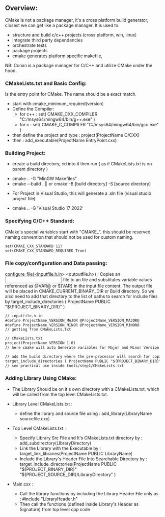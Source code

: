 ## Overview:
CMake is not a package manager, it's a cross platform build generator, closest we can get like a package manager. It is used to 
 - structure and build c/c++ projects (cross platform, win, linux)
 - integrate third party dependencies
 - orchestrate tests
 - package projects
 - cmake generates platform specific makefile, 


NB: Conan is a package manager for C/C++ and utilize CMake under the hood.

### CMakeLists.txt and Basic Config:
Is the entry point for CMake. The name should be a exact match.

 * start with cmake_minimum_required(version)
 * Define the Compiler:
    - for c++ : set( CMAKE_CXX_COMPILER "C:/msys64/mingw64/bin/g++.exe" )
    - for c : set( CMAKE_C_COMPILER "C:/msys64/mingw64/bin/gcc.exe" )
 * then define the project and type : project(ProjectName C/CXX)
 * then : add_executable(ProjectName EntryPoint.cxx)
### Building Project:
* create a build directory, cd into it then run ( as if CMakeLists.txt is on parent directory )
 - cmake .. -G "MinGW Makefiles"
 - cmake --build . || or cmake -B [build directory] -S [source directory]
* For Project in Visual Studio, this will generate a .sln file (visual studio project file)
 - cmake .. -G 'Visual Studio 17 2022'
### Specifying C/C++ Standard:
CMake's special variables start with "CMAKE_", this should be reserved naming convention that should not be used for custom naming.
```txt
set(CMAKE_CXX_STANDARD 11)
set(CMAKE_CXX_STANDARD_REQUIRED True)
```

### File copy/configuration and Data passing:
configure_file(<inputfile.h.in> <outputfile.h>) : Copies an <input> file to an <output> file and substitutes variable values referenced as @VAR@ or ${VAR} in the input file content. The output file will be placed in CMAKE_CURRENT_BINARY_DIR or Build directory. So we also need to add that directory to the list of paths to search for include files by target_include_directories ( ProjectName PUBLIC "${PROJECT_BINARY_DIR}" )

```txt
// inputfile.h.in
#define ProjectName_VERSION_MAJOR @ProjectName_VERSION_MAJOR@
#define ProjectName_VERSION_MINOR @ProjectName_VERSION_MINOR@
// getting from CMakeLists.txt

// CMakeLists.txt
project(ProjectName VERSION 1.0) 
// here cmake will auto Generate variables for Major and Minor Version by ProjectName_VERSION_MAJOR and ProjectName_VERSION_MINOR

// add the build directory where the pre-processor will search for copied files (header files)
target_include_directories ( ProjectName PUBLIC "${PROJECT_BINARY_DIR}" )
// see practical use inside tools/step1/CMakeLists.txt
```

### Adding Library Using CMake:
* The Library Should be on it's own directory with a CMakeLists.txt, which will be called from the top level CMakeLists.txt.

* Library Level CMakeLists.txt :
   - define the library and source file using : add_library(LibraryName sourcefile.cxx)
* Top Level CMakeLists.txt :
   - Specify Library Src File and It's CMakeLists.txt directory by : add_subdirectory(LIbraryDirectory)
   - Link the Library with the Executable by : target_link_libraries(ProjectName PUBLIC LibraryName)
   - Include the Library's Header File Into Searchable Directory by : 
      target_include_directories(ProjectName PUBLIC
                          "${PROJECT_BINARY_DIR}"
                          "${PROJECT_SOURCE_DIR}/LibraryDirectory"
                          )
* Main.cxx :
   - Call the library functions by including the Library Header File only as : #include "LibraryHeader.h"
   - Then call the functions (defined inside Library's Header as Signature) from top level cpp code
